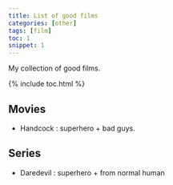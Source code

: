 ```yaml
---
title: List of good films
categories: [other]
tags: [film]
toc: 1
snippet: 1
---
```


My collection of good films.

{% include toc.html %}

## Movies

- Handcock : superhero + bad guys.
 

## Series

- Daredevil : superhero + from normal human
